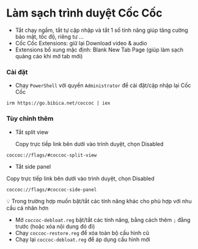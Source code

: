 # Làm sạch trình duyệt Cốc Cốc

- Tắt chạy ngầm, tắt tự cập nhập và tắt 1 số tính năng giúp tăng cường bảo mật, tốc độ, riêng tư ... 
- Cốc Cốc Extensions: giữ lại Download video & audio
- Extensions bổ xung mặc định: Blank New Tab Page (giúp làm sạch quảng cáo khi mở tab mới)
### Cài đặt
- Chạy `PowerShell` với quyền `Administrator` để cài đặt/cập nhập lại Cốc Cốc
```
irm https://go.bibica.net/coccoc | iex
```
### Tùy chỉnh thêm
- Tắt split view

  Copy trực tiếp link bên dưới vào trình duyệt, chọn Disabled
```
coccoc://flags/#coccoc-split-view
```
- Tắt side panel

Copy trực tiếp link bên dưới vào trình duyệt, chọn Disabled
```
coccoc://flags/#coccoc-side-panel
```
💡 Trong trường hợp muốn bặt/tắt các tính năng khác cho phù hợp với nhu cầu cá nhân hơn
- Mở `coccoc-debloat.reg` bật/tắt các tính năng, bằng cách thêm `;` đằng trước (hoặc xóa nội dung đó đi)
- Chạy `coccoc-restore.reg` để xóa toàn bộ cấu hình cũ
- Chạy lại `coccoc-debloat.reg` để áp dụng cấu hình mới
